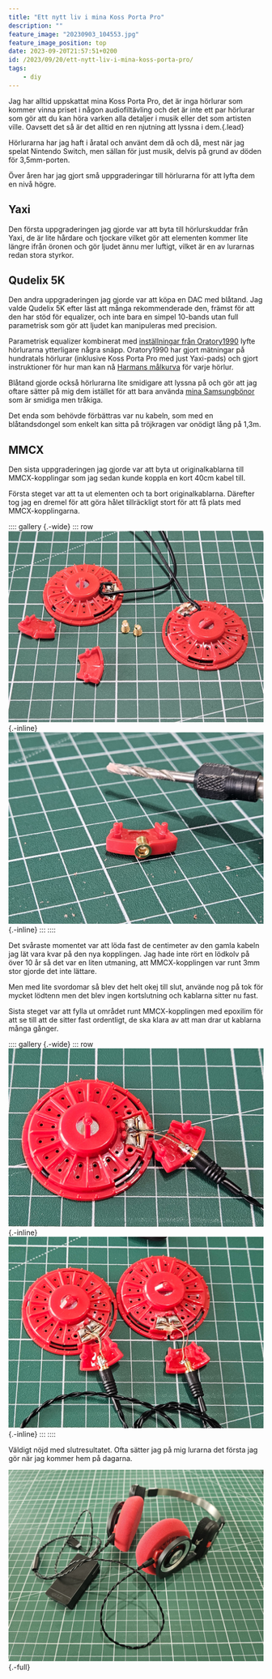 ```yaml
---
title: "Ett nytt liv i mina Koss Porta Pro"
description: ""
feature_image: "20230903_104553.jpg"
feature_image_position: top
date: 2023-09-20T21:57:51+0200
id: /2023/09/20/ett-nytt-liv-i-mina-koss-porta-pro/
tags:
    - diy
---
```


Jag har alltid uppskattat mina Koss Porta Pro, det är inga hörlurar som kommer vinna priset i någon audiofiltävling och det är inte ett par hörlurar som gör att du kan höra varken alla detaljer i musik eller det som artisten ville. Oavsett det så är det alltid en ren njutning att lyssna i dem.{.lead}

Hörlurarna har jag haft i åratal och använt dem då och då, mest när jag spelat Nintendo Switch, men sällan för just musik, delvis på grund av döden för 3,5mm-porten.

Över åren har jag gjort små uppgraderingar till hörlurarna för att lyfta dem en nivå högre.

## Yaxi

Den första uppgraderingen jag gjorde var att byta till hörlurskuddar från Yaxi, de är lite hårdare och tjockare vilket gör att elementen kommer lite längre ifrån öronen och gör ljudet ännu mer luftigt, vilket är en av lurarnas redan stora styrkor.

## Qudelix 5K

Den andra uppgraderingen jag gjorde var att köpa en DAC med blåtand. Jag valde Qudelix 5K efter läst att många rekommenderade den, främst för att den har stöd för equalizer, och inte bara en simpel 10-bands utan full parametrisk som gör att ljudet kan manipuleras med precision.

Parametrisk equalizer kombinerat med [inställningar från Oratory1990](https://old.reddit.com/r/oratory1990/comments/jx27p7/the_effect_of_yaxi_earpads_on_the_koss_porta_pro/) lyfte hörlurarna ytterligare några snäpp. Oratory1990 har gjort mätningar på hundratals hörlurar (inklusive Koss Porta Pro med just Yaxi-pads) och gjort instruktioner för hur man kan nå [Harmans målkurva](https://www.headphonesty.com/2020/04/harman-target-curves-part-1/) för varje hörlur.

Blåtand gjorde också hörlurarna lite smidigare att lyssna på och gör att jag oftare sätter på mig dem istället för att bara använda [mina Samsungbönor](https://www.samsung.com/se/audio-sound/galaxy-buds/galaxy-buds-live-mystic-black-sm-r180nzkaeub/) som är smidiga men tråkiga.

Det enda som behövde förbättras var nu kabeln, som med en blåtandsdongel som enkelt kan sitta på tröjkragen var onödigt lång på 1,3m.

## MMCX

Den sista uppgraderingen jag gjorde var att byta ut originalkablarna till MMCX-kopplingar som jag sedan kunde koppla en kort 40cm kabel till.

Första steget var att ta ut elementen och ta bort originalkablarna. Därefter tog jag en dremel för att göra hålet tillräckligt stort för att få plats med MMCX-kopplingarna.

:::: gallery {.-wide}
::: row
![Två element från ett par Koss Porta Pro som ligger i delar](20230903_092343.jpg){.-inline}
![En del från ett par Koss Porta Pro med en MMCX-koppling i. Bredvid syns ett borr på en dremel.](20230903_094246.jpg){.-inline}
:::
::::

Det svåraste momentet var att löda fast de centimeter av den gamla kabeln jag lät vara kvar på den nya kopplingen. Jag hade inte rört en lödkolv på över 10 år så det var en liten utmaning, att MMCX-kopplingen var runt 3mm stor gjorde det inte lättare.

Men med lite svordomar så blev det helt okej till slut, använde nog på tok för mycket lödtenn men det blev ingen kortslutning och kablarna sitter nu fast.

Sista steget var att fylla ut området runt MMCX-kopplingen med epoxilim för att se till att de sitter fast ordentligt, de ska klara av att man drar ut kablarna många gånger.

:::: gallery {.-wide}
::: row
![Ett element från en Koss Porta Pro med två kablar fastlödda på en MMCX-koppling.](20230903_101540.jpg){.-inline}
![Två element från Koss Porta Pro med MMCX-kopplingar med epoxilim runt.](20230903_103337.jpg){.-inline}
:::
::::

Väldigt nöjd med slutresultatet. Ofta sätter jag på mig lurarna det första jag gör när jag kommer hem på dagarna.

![Ett par Koss Porta Pro med röda Yaxikuddar, en kort flätad kabel som sitter i en svart blåtandsdongel.](20230903_104553.jpg){.-full}
